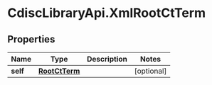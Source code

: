 # CdiscLibraryApi.XmlRootCtTerm

## Properties

Name | Type | Description | Notes
------------ | ------------- | ------------- | -------------
**self** | [**RootCtTerm**](RootCtTerm.md) |  | [optional] 


